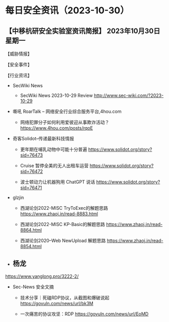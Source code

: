 # 每日安全资讯（2023-10-30）

【中移杭研安全实验室资讯简报】
2023年10月30日 星期一
---------------------------
【威胁情报】

【安全事件】

【行业资讯】

- SecWiki News
  - SecWiki News 2023-10-29 Review
http://www.sec-wiki.com/?2023-10-29

- 嘶吼 RoarTalk – 网络安全行业综合服务平台,4hou.com
  - 网络犯罪分子如何利用爱彼迎从事欺诈活动？
https://www.4hou.com/posts/rqoE

- 奇客Solidot–传递最新科技情报
  - 更年期在哺乳动物中可能十分普遍
https://www.solidot.org/story?sid=76473

  - Cruise 暂停全美的无人出租车运营
https://www.solidot.org/story?sid=76472

  - 波士顿动力让机器狗用 ChatGPT 说话
https://www.solidot.org/story?sid=76471

- glzjin
  - 西湖论剑2022-MISC TryToExec的解题思路
https://www.zhaoj.in/read-8883.html

  - 西湖论剑2022-MISC KP-Basic的解题思路
https://www.zhaoj.in/read-8864.html

  - 西湖论剑2020–Web NewUpload 解题思路
https://www.zhaoj.in/read-8854.html

- 杨龙
  - 
https://www.yanglong.pro/3222-2/

- Sec-News 安全文摘
  - 技术分享｜死磕RDP协议，从截图和爆破说起
https://govuln.com/news/url/bk3M

  - 一次痛苦的协议攻坚：RDP
https://govuln.com/news/url/EoMD

